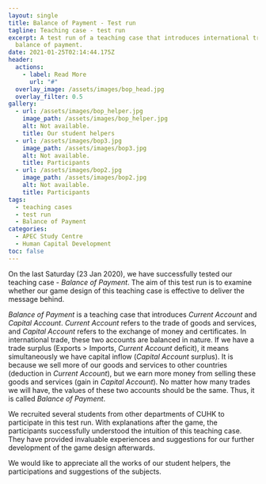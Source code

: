 ```yaml
---
layout: single
title: Balance of Payment - Test run
tagline: Teaching case - test run
excerpt: A test run of a teaching case that introduces international trade and
  balance of payment.
date: 2021-01-25T02:14:44.175Z
header:
  actions:
    - label: Read More
      url: "#"
  overlay_image: /assets/images/bop_head.jpg
  overlay_filter: 0.5
gallery:
  - url: /assets/images/bop_helper.jpg
    image_path: /assets/images/bop_helper.jpg
    alt: Not available.
    title: Our student helpers
  - url: /assets/images/bop3.jpg
    image_path: /assets/images/bop3.jpg
    alt: Not available.
    title: Participants
  - url: /assets/images/bop2.jpg
    image_path: /assets/images/bop2.jpg
    alt: Not available.
    title: Participants
tags:
  - teaching cases
  - test run
  - Balance of Payment
categories:
  - APEC Study Centre
  - Human Capital Development
toc: false
---
```

On the last Saturday (23 Jan 2020), we have successfully tested our teaching case - *Balance of Payment*. The aim of this test run is to examine whether our game design of this teaching case is effective to deliver the message behind.

*Balance of Payment* is a teaching case that introduces *Current Account* and *Capital Account*. *Current Account* refers to the trade of goods and services, and *Capital Account* refers to the exchange of money and certificates. In international trade, these two accounts are balanced in nature. If we have a trade surplus (Exports > Imports, *Current Account* deficit), it means simultaneously we have capital inflow (*Capital Account* surplus). It is because we sell more of our goods and services to other countries (deduction in *Current Account*), but we earn more money from selling these goods and services (gain in *Capital Account*). No matter how many trades we will have, the values of these two accounts should be the same. Thus, it is called *Balance of Payment*.

We recruited several students from other departments of CUHK to participate in this test run. With explanations after the game, the participants successfully understood the intuition of this teaching case. They have provided invaluable experiences and suggestions for our further development of the game design afterwards.

We would like to appreciate all the works of our student helpers, the participations and suggestions of the subjects.